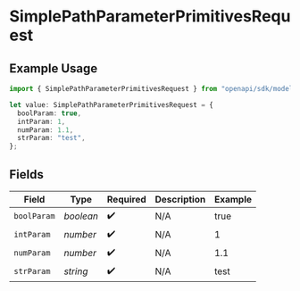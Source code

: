 # SimplePathParameterPrimitivesRequest

## Example Usage

```typescript
import { SimplePathParameterPrimitivesRequest } from "openapi/sdk/models/operations";

let value: SimplePathParameterPrimitivesRequest = {
  boolParam: true,
  intParam: 1,
  numParam: 1.1,
  strParam: "test",
};
```

## Fields

| Field              | Type               | Required           | Description        | Example            |
| ------------------ | ------------------ | ------------------ | ------------------ | ------------------ |
| `boolParam`        | *boolean*          | :heavy_check_mark: | N/A                | true               |
| `intParam`         | *number*           | :heavy_check_mark: | N/A                | 1                  |
| `numParam`         | *number*           | :heavy_check_mark: | N/A                | 1.1                |
| `strParam`         | *string*           | :heavy_check_mark: | N/A                | test               |
